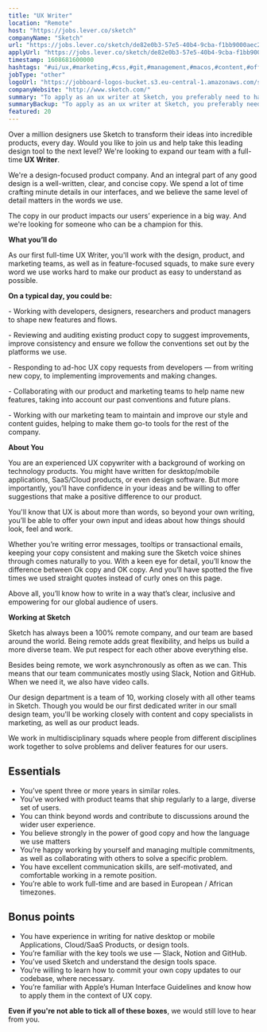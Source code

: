 ```yaml
---
title: "UX Writer"
location: "Remote"
host: "https://jobs.lever.co/sketch"
companyName: "Sketch"
url: "https://jobs.lever.co/sketch/de82e0b3-57e5-40b4-9cba-f1bb9000aec2"
applyUrl: "https://jobs.lever.co/sketch/de82e0b3-57e5-40b4-9cba-f1bb9000aec2/apply"
timestamp: 1608681600000
hashtags: "#ui/ux,#marketing,#css,#git,#management,#macos,#content,#office,#rest"
jobType: "other"
logoUrl: "https://jobboard-logos-bucket.s3.eu-central-1.amazonaws.com/sketch"
companyWebsite: "http://www.sketch.com/"
summary: "To apply as an ux writer at Sketch, you preferably need to have some knowledge of: experience in: #ui/ux, #marketing, #css."
summaryBackup: "To apply as an ux writer at Sketch, you preferably need to have some knowledge of: #ui/ux, #marketing, #css."
featured: 20
---
```


Over a million designers use Sketch to transform their ideas into incredible products, every day. Would you like to join us and help take this leading design tool to the next level? We're looking to expand our team with a full-time **UX Writer**.

We're a design-focused product company. And an integral part of any good design is a well-written, clear, and concise copy. We spend a lot of time crafting minute details in our interfaces, and we believe the same level of detail matters in the words we use.

The copy in our product impacts our users’ experience in a big way. And we're looking for someone who can be a champion for this.

**What you’ll do**

As our first full-time UX Writer, you'll work with the design, product, and marketing teams, as well as in feature-focused squads, to make sure every word we use works hard to make our product as easy to understand as possible.

**On a typical day, you could be:**

\- Working with developers, designers, researchers and product managers to shape new features and flows.

\- Reviewing and auditing existing product copy to suggest improvements, improve consistency and ensure we follow the conventions set out by the platforms we use.

\- Responding to ad-hoc UX copy requests from developers — from writing new copy, to implementing improvements and making changes.

\- Collaborating with our product and marketing teams to help name new features, taking into account our past conventions and future plans.

\- Working with our marketing team to maintain and improve our style and content guides, helping to make them go-to tools for the rest of the company.

**About You**

You are an experienced UX copywriter with a background of working on technology products. You might have written for desktop/mobile applications, SaaS/Cloud products, or even design software. But more importantly, you’ll have confidence in your ideas and be willing to offer suggestions that make a positive difference to our product.

You'll know that UX is about more than words, so beyond your own writing, you’ll be able to offer your own input and ideas about how things should look, feel and work.

Whether you’re writing error messages, tooltips or transactional emails, keeping your copy consistent and making sure the Sketch voice shines through comes naturally to you. With a keen eye for detail, you’ll know the difference between Ok copy and OK copy. And you’ll have spotted the five times we used straight quotes instead of curly ones on this page.

Above all, you’ll know how to write in a way that’s clear, inclusive and empowering for our global audience of users.

**Working at Sketch**

Sketch has always been a 100% remote company, and our team are based around the world. Being remote adds great flexibility, and helps us build a more diverse team. We put respect for each other above everything else.

Besides being remote, we work asynchronously as often as we can. This means that our team communicates mostly using Slack, Notion and GitHub. When we need it, we also have video calls.

Our design department is a team of 10, working closely with all other teams in Sketch. Though you would be our first dedicated writer in our small design team, you'll be working closely with content and copy specialists in marketing, as well as our product leads.

We work in multidisciplinary squads where people from different disciplines work together to solve problems and deliver features for our users.

## Essentials

*   You’ve spent three or more years in similar roles.
*   You’ve worked with product teams that ship regularly to a large, diverse set of users.
*   You can think beyond words and contribute to discussions around the wider user experience.
*   You believe strongly in the power of good copy and how the language we use matters
*   You’re happy working by yourself and managing multiple commitments, as well as collaborating with others to solve a specific problem.
*   You have excellent communication skills, are self-motivated, and comfortable working in a remote position.
*   You’re able to work full-time and are based in European / African timezones.

## Bonus points

*   You have experience in writing for native desktop or mobile Applications, Cloud/SaaS Products, or design tools.
*   You’re familiar with the key tools we use — Slack, Notion and GitHub.
*   You’ve used Sketch and understand the design tools space.
*   You’re willing to learn how to commit your own copy updates to our codebase, where necessary.
*   You’re familiar with Apple’s Human Interface Guidelines and know how to apply them in the context of UX copy.

**Even if you're not able to tick all of these boxes**, we would still love to hear from you.
